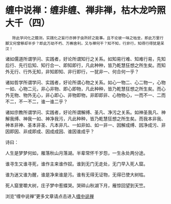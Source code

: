 缠中说禅：缠非缠、禅非禅，枯木龙吟照大千（四）
====

			




       除此学问化之臆测，实践化之妄行亦狮子虫所好之能事。且不论彼一味之枯坐，即此万里行脚又何曾移却半步？即此万劫不朽、万槲舍利，又与禅何干？知不知，行非行，知得行得犹是呆汉！







   诸如儒道所谓学问、实践者，好论所谓知行之关系。如知易行难、知难行易，先知后行、先行后知、知行合一、即知即行，凡此种种，皆乃乾慧狂想之所生矣。而知外无行、行外无知，非知即知、非行即行，一犹非一、何合何一乎？







   诸如哲学所谓学问、实践者，好论所谓心物之关系。如心一物二、心二物一，心物一如、心物二元，非心非物、即心即物，凡此种种，皆乃乾慧狂想之所生矣。而心外无物、物外无心，非心即心、非物即物，非即即非、心物物心，一而不一、二而不二，不一不二，谁一谁二乎？







   诸如宗教所谓学问、实践者，好论所谓解缚、圣凡、净污之关系。如神圣我凡、神解我缚、神我一如、神净我污，凡此种种，皆乃乾慧狂想之所生矣。而我本非我、神本非神、圣本非圣、凡本非凡、一如非如、如一非一、因解成缚、因净成污、非因即因、非成即成、因成成因、谁因谁成乎？







   诗曰：







人生是梦梦何如，雁落秋山月落湖。半辈常怀千岁怨，一生永处两分途。




谁寻生又谁寻死，谁作主来谁作奴。谁到无门无走处，无门早入死人窟。




谁为迷又谁为醒，谁是净来谁是污。谁有无得无证物，无得已使大树枯。




死人窟里嚼大树，庄子梦中惹蝶哭。哭碎山秋湖下月，雁惊回望到天竺。


















浏览“缠中说禅”更多文章请点击进入[缠中说禅](http://blog.sina.com.cn/m/chzhshch)
